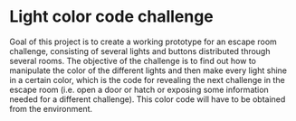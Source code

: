 Light color code challenge
==========================

Goal of this project is to create a working prototype for an escape room challenge,
consisting of several lights and buttons distributed through several rooms.
The objective of the challenge is to find out how to manipulate the color of the different lights and then
make every light shine in  a certain color, which is the code for revealing the next challenge in the escape room
(i.e. open a door or hatch or exposing some information needed for a different challenge).
This color code will have to be obtained from the environment.
